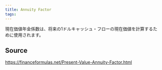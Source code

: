 ```yaml
---
title: Annuity Factor
tags: 
---
```


現在価値年金係数は、将来の1ドルキャッシュ・フローの現在価値を計算するために使用されます。

## Source
https://financeformulas.net/Present-Value-Annuity-Factor.html